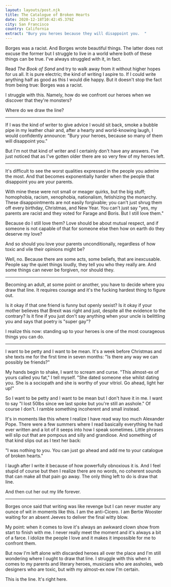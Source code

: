 ```yaml
---
layout: layouts/post.njk
title: The Catalogue of Broken Hearts
date: 2020-12-18T10:42:45.379Z
city: San Francisco
country: California
extract: "Bury you heroes because they will disappoint you.  "
---
```


Borges was a racist. And Borges wrote beautiful things. The latter does not excuse the former but I struggle to live in a world where both of these things can be true. I've always struggled with it, in fact.

Read _The Book of Sand_ and try to walk away from it without higher hopes for us all. It is pure electric; the kind of writing I aspire to. If I could write anything half as good as this I would die happy. But it doesn't stop the fact from being true: Borges was a racist.

I struggle with this. Namely, how do we confront our heroes when we discover that they're monsters?

Where do we draw the line?

---

If I was the kind of writer to give advice I would sit back, smoke a bubble pipe in my leather chair and, after a hearty and world-knowing laugh, I would confidently announce: "Bury your heroes, because so many of them will disappoint you."

But I'm not that kind of writer and I certainly don't have any answers. I've just noticed that as I've gotten older there are so very few of my heroes left.

---

It's difficult to see the worst qualities expressed in the people you admire the most. And that becomes exponentially harder when the people that disappoint you are your parents.

With mine these were not small or meager quirks, but the big stuff; homophobia, racism, xenophobia, nationalism, fetishizing the monarchy. These disappointments are not easily forgivable; you can't just shrug them off every birthday, Christmas, and New Year. You can't just say "yes, my parents are racist and they voted for Farage and Boris. But I still love them."

Because do I still love them? Love should be about mutual respect, and if someone is not capable of that for someone else then how on earth do they deserve my love?

And so should you love your parents unconditionally, regardless of how toxic and vile their opinions might be?

Well, no. Because there are some acts, some beliefs, that are inexcusable. People say the quiet things loudly, they tell you who they really are. And some things can never be forgiven, nor should they.

---

Becoming an adult, at some point or another, you have to decide where you draw that line. It requires courage and it's the fucking hardest thing to figure out.

Is it okay if that one friend is funny but openly sexist? Is it okay if your mother believes that Brexit was right and just, despite all the evidence to the contrary? Is it fine if you just don't say anything when your uncle is belittling you and says that poetry is "super gay"?

I realize this now: standing up to your heroes is one of the most courageous things you can do.

---

I want to be petty and I want to be mean. It's a week before Christmas and she texts me for the first time in seven months: "Is there any way we can possibly be friends?"

My hands begin to shake, I want to scream and curse. "This almost-ex of yours called you fat," I tell myself. "She dated someone else whilst dating you. She is a sociopath and she is worthy of your vitriol. Go ahead, light her up!"

So I want to be petty and I want to be mean but I don't have it in me. I want to say "I lost 50lbs since we last spoke but you're still an asshole." Of course I don't. I ramble something incoherent and small instead.

It's in moments like this where I realize I have read way too much Alexander Pope. There were a few summers where I read basically everything he had ever written and a lot of it seeps into how I speak sometimes. Little phrases will slip out that are pompous and silly and grandiose. And something of that kind slips out as I text her back:

"I was nothing to you. You can just go ahead and add me to your catalogue of broken hearts."

I laugh after I write it because of how powerfully obnoxious it is. And I feel stupid of course but then I realize there are no words, no coherent sounds that can make all that pain go away. The only thing left to do is draw that line.

And then cut her out my life forever.

---

Borges once said that writing was like revenge but I can never muster any ounce of wit in moments like this. I am the anti-Cicero. I am Bertie Wooster waiting for an absent Jeeves to deliver the final witty blow.

My point: when it comes to love it's always an awkward clown show from start to finish with me. I never really meet the moment and it's always a bit of a farce. I idolize the people I love and it makes it impossible for me to confront them.

But now I'm left alone with discarded heroes all over the place and I'm still wondering where I ought to draw that line. I struggle with this when it comes to my parents and literary heroes, musicians who are assholes, web designers who are toxic, but with my almost-ex now I'm certain.

This is the line. It's right here.
